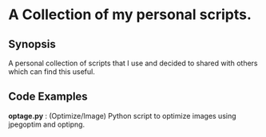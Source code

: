 # A Collection of my personal scripts.

## Synopsis

A personal collection of scripts that I use and decided to shared with others which can find this useful.

## Code Examples

**optage.py** : (Optimize/Image) Python script to optimize images using jpegoptim and optipng.
